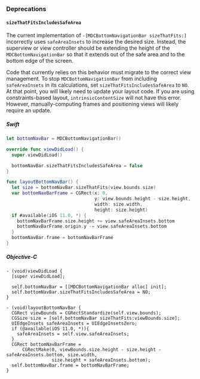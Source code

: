 ### Deprecations

#### `sizeThatFitsIncludesSafeArea`

The current implementation of `-[MDCBottomNavigationBar sizeThatFits:]` incorrectly uses
`safeAreaInsets` to increase the desired size. Instead, the superview or view controller should be
extending the height of the `MDCBottomNavigationBar` so that it extends out of the safe area and to
the bottom edge of the screen.

Code that currently relies on this behavior must migrate to the correct view management. To stop
`MDCBottomNavigationBar` from including `safeAreaInsets` in its calculations, set
`sizeThatFitsIncludesSafeArea` to `NO`.  At that point, you will likely need to update your layout
code.  If you are using constraints-based layout, `intrinsicContentSize` will not have this error.
However, manually-computing frames and positioning views will likely require an update.

<!--<div class="material-code-render" markdown="1">-->
##### Swift
```swift
let bottomNavBar = MDCBottomNavigationBar()

override func viewDidLoad() {
  super.viewDidLoad()

  bottomNavBar.sizeThatFitsIncludesSafeArea = false
}

func layoutBottomNavBar() {
  let size = bottomNavBar.sizeThatFits(view.bounds.size)
  var bottomNavBarFrame = CGRect(x: 0,
                                 y: view.bounds.height - size.height,
                                 width: size.width,
                                 height: size.height)
  if #available(iOS 11.0, *) {
    bottomNavBarFrame.size.height += view.safeAreaInsets.bottom
    bottomNavBarFrame.origin.y -= view.safeAreaInsets.bottom
  }
  bottomNavBar.frame = bottomNavBarFrame
}
```

##### Objective-C

```objc
- (void)viewDidLoad {
  [super viewDidLoad];

  self.bottomNavBar = [[MDCBottomNavigationBar alloc] init];
  self.bottomNavBar.sizeThatFitsIncludesSafeArea = NO;
}

- (void)layoutBottomNavBar {
  CGRect viewBounds = CGRectStandardize(self.view.bounds);
  CGSize size = [self.bottomNavBar sizeThatFits:viewBounds.size];
  UIEdgeInsets safeAreaInsets = UIEdgeInsetsZero;
  if (@available(iOS 11.0, *)){
    safeAreaInsets = self.view.safeAreaInsets;
  }
  CGRect bottomNavBarFrame = 
      CGRectMake(0, viewBounds.size.height - size.height - safeAreaInsets.bottom, size.width, 
                 size.height + safeAreaInsets.bottom);
  self.bottomNavBar.frame = bottomNavBarFrame;
}
```
<!--</div>-->
